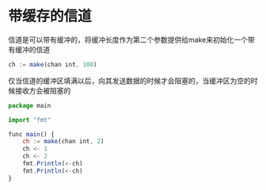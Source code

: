 # 带缓存的信道

信道是可以带有缓冲的，将缓冲长度作为第二个参数提供给make来初始化一个带有缓冲的信道

```js
ch := make(chan int, 100)
```

仅当信道的缓冲区填满以后，向其发送数据的时候才会阻塞的，当缓冲区为空的时候接收方会被阻塞的

```js
package main

import "fmt"

func main() {
	ch := make(chan int, 2)
	ch <- 1
	ch <- 2
	fmt.Println(<-ch)
	fmt.Println(<-ch)
}

```

